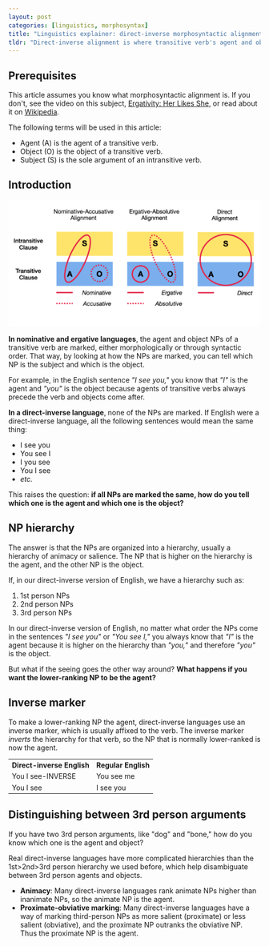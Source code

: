 ```yaml
---
layout: post
categories: [linguistics, morphosyntax]
title: "Linguistics explainer: direct-inverse morphosyntactic alignment"
tldr: "Direct-inverse alignment is where transitive verb's agent and object NPs are not marked, and instead which NP is the agent is determined by where they fall on a hierarchy. This article explains what that means and how that works."
---
```

## Prerequisites
This article assumes you know what morphosyntactic alignment is. If you don't, see the video on this subject, [Ergativity: Her Likes She](https://www.youtube.com/watch?v=kFzt_GHNd1M), or read about it on [Wikipedia](https://en.wikipedia.org/wiki/Morphosyntactic_alignment).

The following terms will be used in this article:
* Agent (A) is the agent of a transitive verb.
* Object (O) is the object of a transitive verb.
* Subject (S) is the sole argument of an intransitive verb.

## Introduction
![Morphosyntactic alignment chart](/assets/images/direct-inverse-morphosyntax-chart.png)

**In nominative and ergative languages**, the agent and object NPs of a transitive verb are marked, either morphologically or through syntactic order. That way, by looking at how the NPs are marked, you can tell which NP is the subject and which is the object.

For example, in the English sentence *"I see you,"* you know that *"I"* is the agent and *"you"* is the object because agents of transitive verbs always precede the verb and objects come after.

**In a direct-inverse language**, none of the NPs are marked. If English were a direct-inverse language, all the following sentences would mean the same thing:
* I see you
* You see I
* I you see
* You I see
* *etc.*

This raises the question: **if all NPs are marked the same, how do you tell which one is the agent and which one is the object?**

## NP hierarchy
The answer is that the NPs are organized into a hierarchy, usually a hierarchy of animacy or salience. The NP that is higher on the hierarchy is the agent, and the other NP is the object.

If, in our direct-inverse version of English, we have a hierarchy such as:
1. 1st person NPs
2. 2nd person NPs
3. 3rd person NPs

In our direct-inverse version of English, no matter what order the NPs come in the sentences *"I see you"* or *"You see I,"* you always know that *"I"* is the agent because it is higher on the hierarchy than *"you,"* and therefore *"you"* is the object.

But what if the seeing goes the other way around? **What happens if you want the lower-ranking NP to be the agent?**

## Inverse marker
To make a lower-ranking NP the agent, direct-inverse languages use an inverse marker, which is usually affixed to the verb. The inverse marker *inverts* the hierarchy for that verb, so the NP that is normally lower-ranked is now the agent.

<table class="!w-96 mx-auto">
  <tr>
    <th>Direct-inverse English</th>
    <th>Regular English</th>
  </tr>
  <tr>
    <td>You I see-<small-caps>INVERSE</small-caps></td>
    <td>You see me</td>
  </tr>
  <tr>
    <td>You I see</td>
    <td>I see you</td>
  </tr>
</table>

## Distinguishing between 3rd person arguments
If you have two 3rd person arguments, like "dog" and "bone," how do you know which one is the agent and object?

Real direct-inverse languages have more complicated hierarchies than the 1st>2nd>3rd person hierarchy we used before, which help disambiguate between 3rd person agents and objects.

* **Animacy**: Many direct-inverse languages rank animate NPs higher than inanimate NPs, so the animate NP is the agent.
* **Proximate-obviative marking**: Many direct-inverse languages have a way of marking third-person NPs as more salient (proximate) or less salient (obviative), and the proximate NP outranks the obviative NP. Thus the proximate NP is the agent.